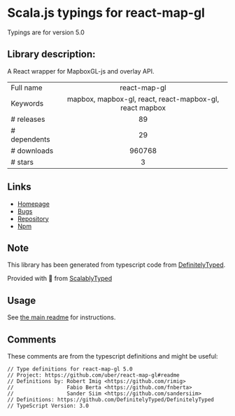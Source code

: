 
# Scala.js typings for react-map-gl

Typings are for version 5.0

## Library description:
A React wrapper for MapboxGL-js and overlay API.

|                    |                 |
| ------------------ | :-------------: |
| Full name          | react-map-gl |
| Keywords           | mapbox, mapbox-gl, react, react-mapbox-gl, react mapbox |
| # releases         | 89 |
| # dependents       | 29 |
| # downloads        | 960768 |
| # stars            | 3 |

## Links
- [Homepage](https://github.com/uber/react-map-gl#readme)
- [Bugs](https://github.com/uber/react-map-gl/issues)
- [Repository](https://github.com/uber/react-map-gl)
- [Npm](https://www.npmjs.com/package/react-map-gl)
    


## Note
This library has been generated from typescript code from [DefinitelyTyped](https://definitelytyped.org).

Provided with :purple_heart: from [ScalablyTyped](https://github.com/oyvindberg/ScalablyTyped)

## Usage
See [the main readme](../../readme.md) for instructions.

## Comments

These comments are from the typescript definitions and might be useful:
```
// Type definitions for react-map-gl 5.0
// Project: https://github.com/uber/react-map-gl#readme
// Definitions by: Robert Imig <https://github.com/rimig>
//                 Fabio Berta <https://github.com/fnberta>
//                 Sander Siim <https://github.com/sandersiim>
// Definitions: https://github.com/DefinitelyTyped/DefinitelyTyped
// TypeScript Version: 3.0

```

